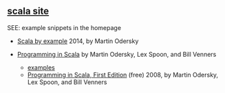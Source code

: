 

## [scala site](https://www.scala-lang.org/)

SEE: example snippets in the homepage 



+ [Scala by example](https://www.scala-lang.org/docu/files/ScalaByExample.pdf)
2014, by Martin Odersky



+ [Programming in Scala](https://booksites.artima.com/programming_in_scala)
	by Martin Odersky, Lex Spoon, and Bill Venners
	- [examples](https://booksites.artima.com/programming_in_scala/examples/)
	- [Programming in Scala, First Edition](https://www.artima.com/pins1ed/) (free)
	2008, by Martin Odersky, Lex Spoon, and Bill Venners


	